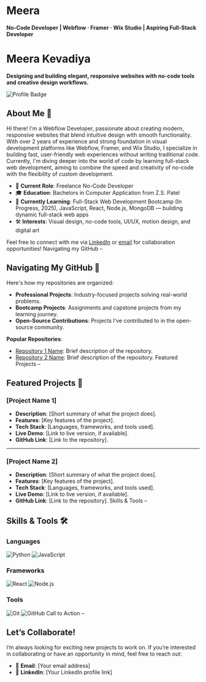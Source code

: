 # Meera
**No-Code Developer | Webflow · Framer · Wix Studio | Aspiring Full-Stack Developer**  

# Meera Kevadiya

**Designing and building elegant, responsive websites with no-code tools and creative design workflows.**

![Profile Badge](https://img.shields.io/badge/-GitHub_Profile-blue?style=for-the-badge&logo=github)

## About Me 👋

Hi there! I'm a Webflow Developer, passionate about  creating modern, responsive websites that blend intuitive design with smooth functionality. With over 2 years of experience and strong foundation in visual development platforms like Webflow, Framer, and Wix Studio, I specialize in building fast, user-friendly web experiences without writing traditional code. Currently, I'm diving deeper into the world of code by learning full-stack web development, aiming to combine the speed and creativity of no-code with the flexibility of custom development.


- 💼 **Current Role**: Freelance No-Code Developer
- 🎓 **Education**: Bachelors in Computer Application from Z.S. Patel
- 🌱 **Currently Learning**: Full-Stack Web Development Bootcamp (In Progress, 2025), JavaScript, React, Node.js, MongoDB — building dynamic full-stack web apps  
- 🛠️ **Interests**: Visual design, no-code tools, UI/UX, motion design, and digital art

Feel free to connect with me via [LinkedIn](https://www.linkedin.com/in/meera-kevadiya-827014321/) or [email](meeghelani@gmail.com) for collaboration opportunities!
Navigating my GitHub –

## Navigating My GitHub 📂

Here's how my repositories are organized:

- **Professional Projects**: Industry-focused projects solving real-world problems.
- **Bootcamp Projects**: Assignments and capstone projects from my learning journey.
- **Open-Source Contributions**: Projects I’ve contributed to in the open-source community.

**Popular Repositories**:
- [Repository 1 Name](#): Brief description of the repository.
- [Repository 2 Name](#): Brief description of the repository.
Featured Projects –

## Featured Projects 🚀

### [Project Name 1]
- **Description**: [Short summary of what the project does].
- **Features**: [Key features of the project].
- **Tech Stack**: [Languages, frameworks, and tools used].
- **Live Demo**: [Link to live version, if available].
- **GitHub Link**: [Link to the repository].

---

### [Project Name 2]
- **Description**: [Short summary of what the project does].
- **Features**: [Key features of the project].
- **Tech Stack**: [Languages, frameworks, and tools used].
- **Live Demo**: [Link to live version, if available].
- **GitHub Link**: [Link to the repository].
Skills & Tools –

## Skills & Tools 🛠️

### Languages
![Python](https://img.shields.io/badge/-Python-blue?style=flat-square&logo=python)
![JavaScript](https://img.shields.io/badge/-JavaScript-yellow?style=flat-square&logo=javascript)

### Frameworks
![React](https://img.shields.io/badge/-React-blue?style=flat-square&logo=react)
![Node.js](https://img.shields.io/badge/-Node.js-green?style=flat-square&logo=node.js)

### Tools
![Git](https://img.shields.io/badge/-Git-orange?style=flat-square&logo=git)
![GitHub](https://img.shields.io/badge/-GitHub-black?style=flat-square&logo=github)
Call to Action –

## Let’s Collaborate!

I’m always looking for exciting new projects to work on. If you’re interested in collaborating or have an opportunity in mind, feel free to reach out:

- 📧 **Email**: [Your email address]
- 💼 **LinkedIn**: [Your LinkedIn profile link]
